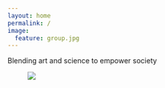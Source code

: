 ```yaml
---
layout: home
permalink: /
image:
  feature: group.jpg
---
```

Blending art and science to empower society

<figure>
  <img src="https://fluxnetair.github.io/images/logos.png" class="center">
</figure>
